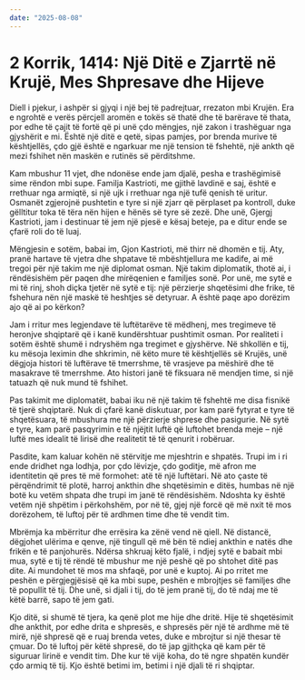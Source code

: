 ```yaml
---
date: "2025-08-08"
---
```


# 2 Korrik, 1414: Një Ditë e Zjarrtë në Krujë, Mes Shpresave dhe Hijeve

Diell i pjekur, i ashpër si gjyqi i një bej të padrejtuar, rrezaton mbi Krujën.  Era e ngrohtë e verës përcjell aromën e tokës së thatë dhe të barërave të thata, por edhe të çajit të fortë që pi unë çdo mëngjes, një zakon i trashëguar nga gjyshërit e mi.  Është një ditë e qetë, sipas pamjes, por brenda murive të kështjellës, çdo gjë është e ngarkuar me një tension të fshehtë, një ankth që mezi fshihet nën maskën e rutinës së përditshme.

Kam mbushur 11 vjet, dhe ndonëse ende jam djalë, pesha e trashëgimisë sime rëndon mbi supe. Familja Kastrioti, me gjithë lavdinë e saj, është e rrethuar nga armiqtë, si një ujk i rrethuar nga një tufë qenish të uritur.  Osmanët zgjerojnë pushtetin e tyre si një zjarr që përplaset pa kontroll, duke gëlltitur toka të tëra nën hijen e hënës së tyre së zezë.  Dhe unë, Gjergj Kastrioti, jam i destinuar të jem një pjesë e kësaj beteje, pa e ditur ende se çfarë roli do të luaj.

Mëngjesin e sotëm, babai im, Gjon Kastrioti, më thirr në dhomën e tij.  Aty, pranë hartave të vjetra dhe shpatave të mbështjellura me kadife, ai më tregoi për një takim me një diplomat osman. Një takim diplomatik, thotë ai, i rëndësishëm për paqen dhe mirëqenien e familjes sonë.  Por unë, me sytë e mi të rinj, shoh diçka tjetër në sytë e tij: një përzierje shqetësimi dhe frike, të fshehura nën një maskë të heshtjes së detyruar.  A është paqe apo dorëzim ajo që ai po kërkon?

Jam i rritur mes legjendave të luftëtarëve të mëdhenj, mes tregimeve të heronjve shqiptarë që i kanë kundërshtuar pushtimit osman.  Por realiteti i sotëm është shumë i ndryshëm nga tregimet e gjyshërve.  Në shkollën e tij, ku mësoja leximin dhe shkrimin, në këto mure të kështjellës së Krujës, unë dëgjoja histori të luftërave të tmerrshme, të vrasjeve pa mëshirë dhe të masakrave të tmerrshme.  Ato histori janë të fiksuara në mendjen time, si një tatuazh që nuk mund të fshihet.

Pas takimit me diplomatët, babai iku në një takim të fshehtë me disa fisnikë të tjerë shqiptarë. Nuk di çfarë kanë diskutuar, por kam parë fytyrat e tyre të shqetësuara, të mbushura me një përzierje shprese dhe pasigurie.  Në sytë e tyre, kam parë pasqyrimin e të njëjtit luftë që luftohet brenda meje – një luftë mes idealit të lirisë dhe realitetit të të qenurit i robëruar.

Pasdite, kam kaluar kohën në stërvitje me mjeshtrin e shpatës.  Trupi im i ri ende dridhet nga lodhja, por çdo lëvizje, çdo goditje, më afron me identitetin që pres të më formohet: atë të një luftëtari.  Në ato çaste të përqëndrimit të plotë, harroj ankthin dhe shqetësimin e ditës, humbas në një botë ku vetëm shpata dhe trupi im janë të rëndësishëm.  Ndoshta ky është vetëm një shpëtim i përkohshëm, por në të, gjej një forcë që më nxit të mos dorëzohem, të luftoj për të ardhmen time dhe të vendit tim.

Mbrëmja ka mbërritur dhe errësira ka zënë vend në qiell.  Në distancë, dëgjohet ulërima e qenve, një tingull që më bën të ndiej ankthin e natës dhe frikën e të panjohurës.  Ndërsa shkruaj këto fjalë, i ndjej sytë e babait mbi mua, sytë e tij të rëndë të mbushur me një peshë që po shtohet ditë pas dite.  Ai mundohet të mos ma shfaqë, por unë e kuptoj.  Ai po rritet me peshën e përgjegjësisë që ka mbi supe, peshën e mbrojtjes së familjes dhe të popullit të tij.  Dhe unë, si djali i tij, do të jem pranë tij, do të ndaj me të këtë barrë, sapo të jem gati.

Kjo ditë, si shumë të tjera, ka qenë plot me hije dhe dritë.  Hije të shqetësimit dhe ankthit, por edhe drita e shpresës, e shpresës për një të ardhme më të mirë, një shpresë që e ruaj brenda vetes, duke e mbrojtur si një thesar të çmuar.  Do të luftoj për këtë shpresë, do të jap gjithçka që kam për të siguruar lirinë e vendit tim.  Dhe kur të vijë koha, do të ngre shpatën kundër çdo armiq të tij.  Kjo është betimi im, betimi i një djali të ri shqiptar.
